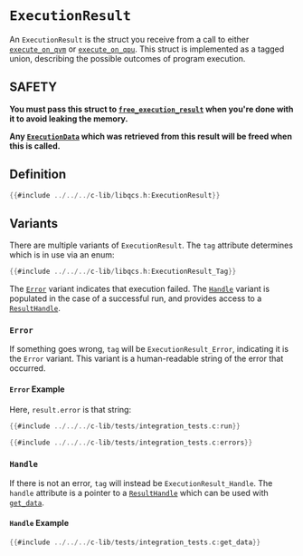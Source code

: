 # `ExecutionResult`

An `ExecutionResult` is the struct you receive from a call to either [`execute_on_qvm`] or [`execute_on_qpu`]. This struct is implemented as a tagged union, describing the possible outcomes of program execution.

## SAFETY

**You must pass this struct to [`free_execution_result`] when you're done with it to avoid leaking the memory.**

**Any [`ExecutionData`] which was retrieved from this result will be freed when this is called.**


## Definition

```c
{{#include ../../../c-lib/libqcs.h:ExecutionResult}}
```

## Variants

There are multiple variants of `ExecutionResult`. The `tag` attribute determines which is in use via an enum:

```c
{{#include ../../../c-lib/libqcs.h:ExecutionResult_Tag}}
```

The [`Error`] variant indicates that execution failed. The [`Handle`] variant is populated in the case of a successful run, and provides access to a [`ResultHandle`].


### `Error`

If something goes wrong, `tag` will be `ExecutionResult_Error`, indicating it is the `Error` variant. This variant is a human-readable string of the error that occurred.

#### `Error` Example

Here, `result.error` is that string:

```c
{{#include ../../../c-lib/tests/integration_tests.c:run}}

{{#include ../../../c-lib/tests/integration_tests.c:errors}}
```

### `Handle`

If there is not an error, `tag` will instead be `ExecutionResult_Handle`. The `handle` attribute is a pointer to a [`ResultHandle`] which can be used with [`get_data`].

#### `Handle` Example

```c
{{#include ../../../c-lib/tests/integration_tests.c:get_data}}
```


[`execute_on_qvm`]: execute_on_qvm.md
[`execute_on_qpu`]: execute_on_qpu.md
[`free_execution_result`]: free_execution_result.md
[`Error`]: #error
[`Handle`]: #handle
[`wrap_in_shots`]: wrap_in_shots.md
[`read_from`]: read_from.md
[`ResultHandle`]: result_handle.md
[`get_data`]: get_data.md
[`ExecutionData`]: execution_data.md
